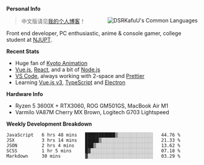 
**Personal Info**

<img align="right" alt="DSRKafuU's Common Languages" src="https://github-readme-stats.vercel.app/api/top-langs/?username=dsrkafuu&hide_title=true&layout=compact&langs_count=8" />

> 中文版请见[我的个人博客](https://blog.dsrkafuu.su)！

Front end developer, PC enthusiastic, anime & console gamer, college student at [NJUPT](https://www.njupt.edu.cn).

**Recent Stats**

- Huge fan of [Kyoto Animation](https://www.kyotoanimation.co.jp)
- [Vue.js](https://vuejs.org), [React](https://reactjs.org), and a bit of [Node.js](https://nodejs.org)
- [VS Code](https://code.visualstudio.com), always working with 2-space and [Prettier](https://prettier.io)
- Learning [Vue.js v3](https://v3.vuejs.org), [TypeScript](https://www.typescriptlang.org) and [Electron](https://www.electronjs.org)

**Hardware Info**

- Ryzen 5 3600X + RTX3060, ROG GM501GS, MacBook Air M1
- Varmilo VA87M Cherry MX Brown, Logitech G703 Lightspeed

**Weekly Development Breakdown**

<!--START_SECTION:waka-->
```text
JavaScript   6 hrs 48 mins   ███████████▒░░░░░░░░░░░░░   44.76 % 
JSX          3 hrs 14 mins   █████▒░░░░░░░░░░░░░░░░░░░   21.33 % 
JSON         2 hrs 4 mins    ███▒░░░░░░░░░░░░░░░░░░░░░   13.62 % 
SCSS         1 hr 5 mins     █▓░░░░░░░░░░░░░░░░░░░░░░░   07.18 % 
Markdown     30 mins         ▓░░░░░░░░░░░░░░░░░░░░░░░░   03.29 % 
```
<!--END_SECTION:waka-->
